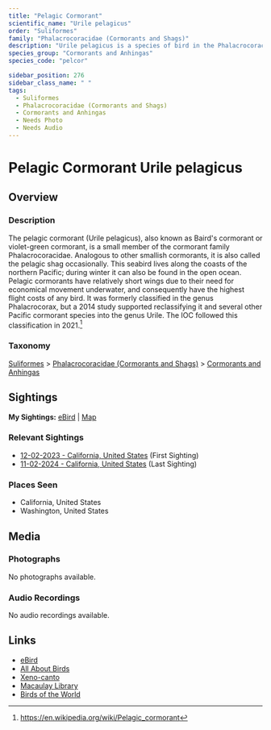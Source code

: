 ```yaml
---
title: "Pelagic Cormorant"
scientific_name: "Urile pelagicus"
order: "Suliformes"
family: "Phalacrocoracidae (Cormorants and Shags)"
description: "Urile pelagicus is a species of bird in the Phalacrocoracidae (Cormorants and Shags) family. It has been observed 7 times."
species_group: "Cormorants and Anhingas"
species_code: "pelcor"

sidebar_position: 276
sidebar_class_name: " "
tags: 
  - Suliformes
  - Phalacrocoracidae (Cormorants and Shags)
  - Cormorants and Anhingas
  - Needs Photo
  - Needs Audio
---
```


# Pelagic Cormorant <span className='sci_name'>Urile pelagicus</span>

## Overview

### Description
The pelagic cormorant (Urile pelagicus), also known as Baird's cormorant or violet-green cormorant, is a small member of the cormorant family Phalacrocoracidae. Analogous to other smallish cormorants, it is also called the pelagic shag occasionally. This seabird lives along the coasts of the northern Pacific; during winter it can also be found in the open ocean. Pelagic cormorants have relatively short wings due to their need for economical movement underwater, and consequently have the highest flight costs of any bird.
It was formerly classified in the genus Phalacrocorax, but a 2014 study supported reclassifying it and several other Pacific cormorant species into the genus Urile. The IOC followed this classification in 2021.[^1]

[^1]: https://en.wikipedia.org/wiki/Pelagic_cormorant

### Taxonomy
[Suliformes](/tags/suliformes) > [Phalacrocoracidae (Cormorants and Shags)](/tags/phalacrocoracidae-cormorants-and-shags) > [Cormorants and Anhingas](/tags/cormorants-and-anhingas)


## Sightings

**My Sightings:** [eBird](https://ebird.org/lifelist?r=world&time=life&spp=pelcor) | [Map](/map?species_code=pelcor)

### Relevant Sightings

* [12-02-2023 - California, United States](https://ebird.org/checklist/S155611564) (First Sighting)
* [11-02-2024 - California, United States](https://ebird.org/checklist/S201158119) (Last Sighting)

### Places Seen

* California, United States
* Washington, United States



## Media
### Photographs
No photographs available.

### Audio Recordings
No audio recordings available.

## Links
* [eBird](https://ebird.org/species/pelcor) 
* [All About Birds](https://www.allaboutbirds.org/guide/pelcor) 
* [Xeno-canto](https://www.xeno-canto.org/species/urile-pelagicus) 
* [Macaulay Library](https://search.macaulaylibrary.org/catalog?taxonCode=pelcor&sort=rating_rank_desc)
* [Birds of the World](https://birdsoftheworld.org/bow/species/pelcor)
